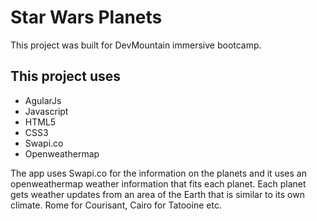 # Star Wars Planets
This project was built for DevMountain immersive bootcamp. 
 
## This project uses 

  * AgularJs 
  * Javascript 
  * HTML5
  * CSS3
  * Swapi.co
  * Openweathermap

The app uses Swapi.co for the information on the planets and it uses an openweathermap weather information that fits each planet. Each planet gets weather updates from an area of the Earth that is similar to its own climate. Rome for Courisant, Cairo for Tatooine etc. 
